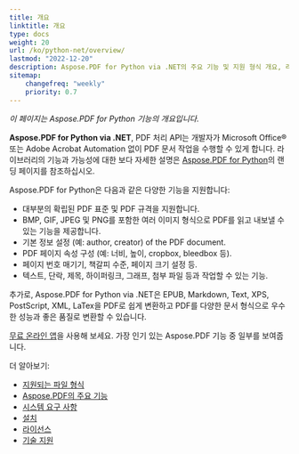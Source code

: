 ```yaml
---
title: 개요
linktitle: 개요
type: docs
weight: 20
url: /ko/python-net/overview/
lastmod: "2022-12-20"
description: Aspose.PDF for Python via .NET의 주요 기능 및 지원 형식 개요, 라이브러리의 설치 및 라이선스 설명서.
sitemap:
    changefreq: "weekly"
    priority: 0.7
---
```


_이 페이지는 Aspose.PDF for Python 기능의 개요입니다._

**Aspose.PDF for Python via .NET**, PDF 처리 API는 개발자가 Microsoft Office® 또는 Adobe Acrobat Automation 없이 PDF 문서 작업을 수행할 수 있게 합니다. 라이브러리의 기능과 가능성에 대한 보다 자세한 설명은 [Aspose.PDF for Python](https://products.aspose.com/pdf/python-net/)의 랜딩 페이지를 참조하십시오.

Aspose.PDF for Python은 다음과 같은 다양한 기능을 지원합니다:

- 대부분의 확립된 PDF 표준 및 PDF 규격을 지원합니다.
- BMP, GIF, JPEG 및 PNG를 포함한 여러 이미지 형식으로 PDF를 읽고 내보낼 수 있는 기능을 제공합니다.
- 기본 정보 설정 (예:
 author, creator) of the PDF document.  
- PDF 페이지 속성 구성 (예: 너비, 높이, cropbox, bleedbox 등).  
- 페이지 번호 매기기, 책갈피 수준, 페이지 크기 설정 등.  
- 텍스트, 단락, 제목, 하이퍼링크, 그래프, 첨부 파일 등과 작업할 수 있는 기능.

추가로, Aspose.PDF for Python via .NET은 EPUB, Markdown, Text, XPS, PostScript, XML, LaTex을 PDF로 쉽게 변환하고 PDF를 다양한 문서 형식으로 우수한 성능과 좋은 품질로 변환할 수 있습니다.

[무료 온라인 앱](https://products.aspose.app/pdf/applications)을 사용해 보세요. 가장 인기 있는 Aspose.PDF 기능 중 일부를 보여줍니다.

더 알아보기:

- [지원되는 파일 형식](/pdf/ko/python-net/supported-file-formats/)
- [Aspose.PDF의 주요 기능](/pdf/ko/python-net/key-features/)
- [시스템 요구 사항](/pdf/ko/python-net/system-requirements/)
- [설치](/pdf/ko/python-net/installation/)
- [라이선스](/pdf/ko/python-net/licensing/)
- [기술 지원](/pdf/ko/python-net/technical-support/)